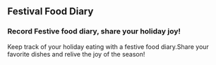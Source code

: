 ## Festival Food Diary <br>
### Record Festive food diary, share your holiday joy!<br>
Keep track of your holiday eating with a festive food diary.Share your favorite dishes and relive the joy of the season!
